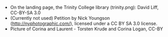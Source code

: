 - On the landing page, the Trinity College library (trinity.png):
  David Liff, CC-BY-SA 3.0
- (Currently not used) Petition by Nick Youngson
  (http://nyphotographic.com/), licensed under a CC BY SA 3.0 license.
- Picture of Corina and Laurent - Torsten Krude and Corina Logan, CC-BY
